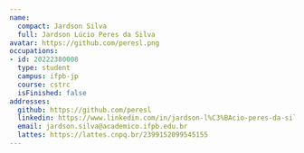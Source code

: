```yaml
---
name:
  compact: Jardson Silva
  full: Jardson Lúcio Peres da Silva
avatar: https://github.com/peresl.png
occupations:
- id: 20222380008
  type: student
  campus: ifpb-jp
  course: cstrc
  isFinished: false
addresses:
  github: https://github.com/peresl
  linkedin: https://www.linkedin.com/in/jardson-l%C3%BAcio-peres-da-silva/
  email: jardson.silva@academico.ifpb.edu.br
  lattes: https://lattes.cnpq.br/2399152099545155
---
```


